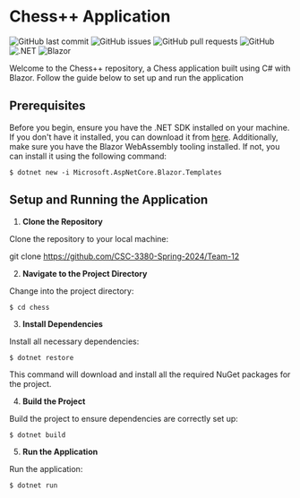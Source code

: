 # Chess++ Application

![GitHub last commit](https://img.shields.io/github/last-commit/CSC-3380-Spring-2024/Team-12)
![GitHub issues](https://img.shields.io/github/issues/CSC-3380-Spring-2024/Team-12)
![GitHub pull requests](https://img.shields.io/github/issues-pr/CSC-3380-Spring-2024/Team-12)
![GitHub](https://img.shields.io/github/license/CSC-3380-Spring-2024/Team-12)
![.NET](https://img.shields.io/badge/.NET-5.0-blue.svg)
![Blazor](https://img.shields.io/badge/Blazor-WebAssembly-blue)

Welcome to the Chess++ repository, a Chess application built using C# with Blazor. Follow the guide below to set up and run the application
## Prerequisites

Before you begin, ensure you have the .NET SDK installed on your machine. If you don't have it installed, you can download it from [here](https://dotnet.microsoft.com/download). Additionally, make sure you have the Blazor WebAssembly tooling installed. If not, you can install it using the following command:

    $ dotnet new -i Microsoft.AspNetCore.Blazor.Templates

## Setup and Running the Application

1. **Clone the Repository**

Clone the repository to your local machine:

git clone https://github.com/CSC-3380-Spring-2024/Team-12

2. **Navigate to the Project Directory**

Change into the project directory:

    $ cd chess

3. **Install Dependencies**

Install all necessary dependencies:

    $ dotnet restore

This command will download and install all the required NuGet packages for the project.

4. **Build the Project**

Build the project to ensure dependencies are correctly set up:

    $ dotnet build

5. **Run the Application**

Run the application:

    $ dotnet run